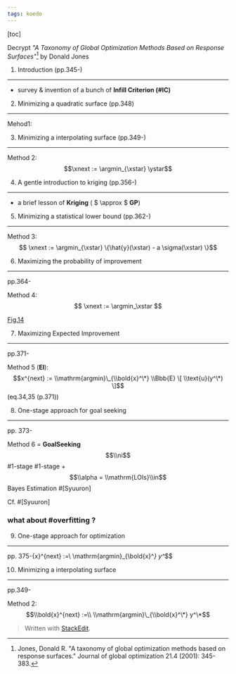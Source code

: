 ```yaml
---
tags: koedo
---
```

[toc]

Decrypt *"A Taxonomy of Global Optimization Methods Based on Response Surfaces"*[^jones01] by Donald Jones
[^jones01]: Jones, Donald R. "A taxonomy of global optimization methods based on response surfaces." Journal of global optimization 21.4 (2001): 345-383.

$$
\newcommand{\argmin}{\mathop{\mathrm{arg\,min}}}
\newcommand{\xstar}{\mathop{\mathbf{x}^{\ast}}}
\newcommand{\ystar}{\mathop{\mathbf{y}^{\ast}}}
\newcommand{\xnext}{\mathop{\mathbf{x}^{n+1}}}
$$


1. Introduction (pp.345-)
--------------

* survey & invention of a bunch of **Infill Criterion (#IC)**

2. Minimizing a quadratic surface (pp.348)
--------------

 Mehod1: 

3. Minimizing a interpolating surface (pp.349-)
--------------

Method 2:  $$\xnext := \argmin_{\xstar} \ystar$$

4. A gentle introduction to kriging (pp.356-)
------------

* a brief lesson of **Kriging** ( $ \approx $ **GP**)

5. Minimizing a statistical lower bound (pp.362-)
---------------
 Method 3:
 $$ \xnext := \argmin_{\xstar} \{\hat{y}(\xstar) - a \sigma(\xstar) \}$$

6. Maximizing the probability of improvement
-----------------
pp.364-

Method 4:
$$
\xnext := \argmin_\xstar
$$

[Fig.14](https://cdn.pbrd.co/images/GQDU0gA.png)

7. Maximizing Expected Improvement
----------------------------
pp.371-

 Method 5 (**EI**):
$$x^{next} := \\mathrm{argmin}\_{\\bold{x}^\*} \\Bbb{E} \[ \\text{u}(y^\*) \]$$ (eq.34,35 (p.371))

8. One-stage approach for goal seeking
---------------------------
pp.
373-

Method 6 = **GoalSeeking** $$\\ni$$ \#1-stage
 \#1-stage + $$\\alpha = \\mathrm{LOIs}\\in$$ Bayes Estimation \#\[Syuuron\]

Cf. \#\[Syuuron\]

### what about \#overfitting ?

9. One-stage approach for optimization
-----------------------------
pp. 375-{x}^{next} :=\ \mathrm{argmin}\_{\bold{x}^*} y^*$$

10.  Minimizing a interpolating surface
-----------------------------
pp.349-

Method 2:
$$\\bold{x}^{next} :=\\ \\mathrm{argmin}\_{\\bold{x}^\*} y^\*$$


> Written with [StackEdit](https://stackedit.io/).